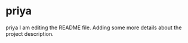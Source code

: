 # priya
priya
I am editing the README file. Adding some more details about the project description.

